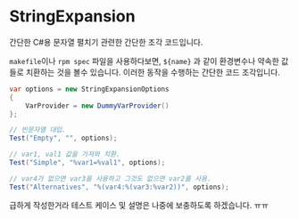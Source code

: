 # StringExpansion
간단한  C#용 문자열 펼치기 관련한 간단한 조각 코드입니다.

`makefile`이나 `rpm spec` 파일을 사용하다보면, `${name}` 과 같이 환경변수나 약속한 값들로 치환하는 것을 볼수 있습니다. 이러한 동작을 수행하는 간단한 코드 조각입니다.

```csharp
var options = new StringExpansionOptions
{
    VarProvider = new DummyVarProvider()
};

// 빈문자열 대입.
Test("Empty", "", options);

// var1, val1 값을 가져와 치환.
Test("Simple", "%var1=%val1", options);

// var4가 없으면 var3을 사용하고 그것도 없으면 var2를 사용.
Test("Alternatives", "%(var4:%(var3:%var2))", options);
```

급하게 작성한거라 테스트 케이스 및 설명은 나중에 보충하도록 하겠습니다. ㅠㅠ
